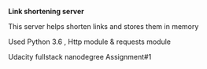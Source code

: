 **Link shortening server**

This server helps shorten links and stores them in memory

Used Python 3.6 , Http module & requests module

Udacity fullstack nanodegree Assignment#1
